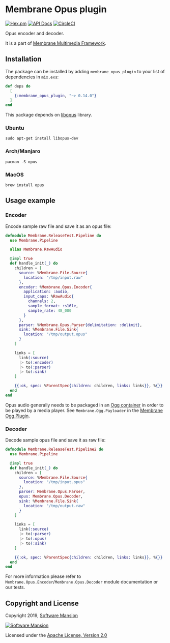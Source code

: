 # Membrane Opus plugin

[![Hex.pm](https://img.shields.io/hexpm/v/membrane_opus_plugin.svg)](https://hex.pm/packages/membrane_opus_plugin)
[![API Docs](https://img.shields.io/badge/api-docs-yellow.svg?style=flat)](https://hexdocs.pm/membrane_opus_plugin/)
[![CircleCI](https://circleci.com/gh/membraneframework/membrane_opus_plugin.svg?style=svg)](https://circleci.com/gh/membraneframework/membrane_opus_plugin)

Opus encoder and decoder.

It is a part of [Membrane Multimedia Framework](https://membraneframework.org).

## Installation

The package can be installed by adding `membrane_opus_plugin` to your list of dependencies in `mix.exs`:

```elixir
def deps do
  [
    {:membrane_opus_plugin, "~> 0.14.0"}
  ]
end
```

This package depends on [libopus](http://opus-codec.org/docs/) library.

### Ubuntu
```
sudo apt-get install libopus-dev
```

### Arch/Manjaro
```
pacman -S opus
```

### MacOS
```
brew install opus
```

## Usage example

### Encoder 
Encode sample raw file and save it as an opus file:

```elixir
defmodule Membrane.ReleaseTest.Pipeline do
  use Membrane.Pipeline

  alias Membrane.RawAudio

  @impl true
  def handle_init(_) do
    children = [
      source: %Membrane.File.Source{
        location: "/tmp/input.raw"
      },
      encoder: %Membrane.Opus.Encoder{
        application: :audio,
        input_caps: %RawAudio{
          channels: 2,
          sample_format: :s16le,
          sample_rate: 48_000
        }
      },
      parser: %Membrane.Opus.Parser{delimitation: :delimit},
      sink: %Membrane.File.Sink{
        location: "/tmp/output.opus"
      }
    ]

    links = [
      link(:source)
      |> to(:encoder)
      |> to(:parser)
      |> to(:sink)
    ]

    {{:ok, spec: %ParentSpec{children: children, links: links}}, %{}}
  end
end
```

Opus audio generally needs to be packaged in an [Ogg container](https://xiph.org/ogg/) in order to be played by a
media player. See `Membrane.Ogg.Payloader` in the [Membrane Ogg Plugin](https://github.com/membraneframework/membrane_ogg_plugin).


### Decoder
Decode sample opus file and save it as raw file: 
```elixir
defmodule Membrane.ReleaseTest.Pipeline2 do
  use Membrane.Pipeline

  @impl true
  def handle_init(_) do
    children = [
      source: %Membrane.File.Source{
        location: "/tmp/input.opus"
      },
      parser: Membrane.Opus.Parser,
      opus: Membrane.Opus.Decoder,
      sink: %Membrane.File.Sink{
        location: "/tmp/output.raw"
      }
    ]

    links = [
      link(:source)
      |> to(:parser)
      |> to(:opus)
      |> to(:sink)
    ]

    {{:ok, spec: %ParentSpec{children: children, links: links}}, %{}}
  end
end
```

For more information please refer to `Membrane.Opus.Encoder`/`Membrane.Opus.Decoder` module documentation or our tests.

## Copyright and License

Copyright 2019, [Software Mansion](https://swmansion.com/?utm_source=git&utm_medium=readme&utm_campaign=membrane_opus_plugin)

[![Software Mansion](https://logo.swmansion.com/logo?color=white&variant=desktop&width=200&tag=membrane-github)](https://swmansion.com/?utm_source=git&utm_medium=readme&utm_campaign=membrane_opus_plugin)

Licensed under the [Apache License, Version 2.0](LICENSE)
